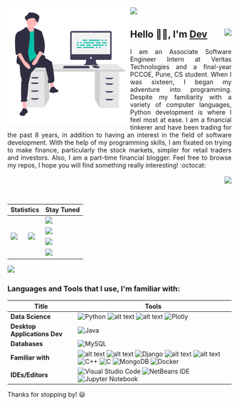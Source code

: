 <img src="https://rand-xyz.now.sh/api/hello">
<img align="left" src="https://github.com/devfinwiz/devfinwiz/raw/main/AVATAR.PNG" width="276">
<h2> Hello 🙋‍♂️, I'm <a href='https://github.com/devfinwiz'>Dev</a> <img align="right" src="https://gpvc.arturio.dev/devfinwiz"></h2>

<p align='justify'>
I am an Associate Software Engineer Intern at Veritas Technologies and a final-year PCCOE, Pune, CS student. When I was sixteen, I began my adventure into programming. Despite my familiarity with a variety of computer languages, Python development is where I feel most at ease. I am a financial tinkerer and have been trading for the past 8 years, in addition to having an interest in the field of software development. With the help of my programming skills, I am fixated on trying to make finance, particularly the stock markets, simpler for retail traders and investors. Also, I am a part-time financial blogger.
Feel free to browse my repos, I hope you will find something really interesting! :octocat:
<br></br>
<img align="right" src="https://img.shields.io/badge/MADE%20WITH%20%E2%9D%A4%20IN-INDIA-orange?style=for-the-badge" href="!#">
</p>

<br></br>
<table align="center">
    <thead>
        <tr>
          <th colspan=2>Statistics</th>
          <th>Stay Tuned</th>
        </tr>
    </thead>
    <tbody>
      <tr>
        <td rowspan=4>
          <a href="#">
            <img src="https://github-readme-stats.vercel.app/api?username=devfinwiz&show_icons=true&theme=react"> 
          </a>
        </td>
        <td rowspan=4>
          <a href="#">
            <img src="http://github-readme-streak-stats.herokuapp.com?user=devfinwiz&theme=black-ice"> 
          </a>
        </td>
        <td>
          <a href="https://instagram.com/_dev_finwiz_?igshid=YmMyMTA2M2Y=">
            <img src="https://img.shields.io/badge/Instagram-E4405F?style=for-the-badge&logo=instagram&logoColor=white">
          </a>
        </td>
      </tr>
      <tr>
        <td>
          <a href="https://www.linkedin.com/in/devfinwiz24/">
            <img src="https://img.shields.io/badge/LinkedIn-0077B5?style=for-the-badge&logo=linkedin&logoColor=white)">
          </a>
        </td>
      </tr>
      <tr>
        <td>
          <a href="https://www.dvsafeacestrategies.com/blog">
            <img src="https://img.shields.io/badge/wix-000?style=for-the-badge&logo=wix&logoColor=white">
          </a>
        </td>
      </tr>
      <tr>
        <td>
          <a href="https://leetcode.com/dev_finwiz/">
            <img src="https://img.shields.io/badge/LeetCode-000000?style=for-the-badge&logo=LeetCode&logoColor=#d16c06">
          </a>
        </td>
      </tr>
    </tbody>
</table>



![](https://i.imgur.com/waxVImv.png)

### Languages and Tools that I use, I'm familiar with: 
| **Title** | **Tools** |
| --- | --- |
| **Data Science** | ![Python](https://img.shields.io/badge/python-3670A0?style=for-the-badge&logo=python&logoColor=ffdd54) ![alt text](https://img.shields.io/badge/Numpy-777BB4?style=for-the-badge&logo=numpy&logoColor=white) ![alt text](https://img.shields.io/badge/Pandas-2C2D72?style=for-the-badge&logo=pandas&logoColor=white) ![Plotly](https://img.shields.io/badge/Plotly-%233F4F75.svg?style=for-the-badge&logo=plotly&logoColor=white) 
| **Desktop Applications Dev** | ![Java](https://img.shields.io/badge/java-%23ED8B00.svg?style=for-the-badge&logo=java&logoColor=white)
| **Databases** | ![MySQL](https://img.shields.io/badge/mysql-%2300f.svg?style=for-the-badge&logo=mysql&logoColor=white) 
| **Familiar with** | ![alt text](https://img.shields.io/badge/HTML-239120?style=for-the-badge&logo=html5&logoColor=white) ![alt text](https://img.shields.io/badge/CSS-239120?&style=for-the-badge&logo=css3&logoColor=white) ![Django](https://img.shields.io/badge/django-%23092E20.svg?style=for-the-badge&logo=django&logoColor=white) ![alt text](https://img.shields.io/badge/JavaScript-323330?style=for-the-badge&logo=javascript&logoColor=F7DF1E) ![alt text](https://img.shields.io/badge/PHP-777BB4?style=for-the-badge&logo=php&logoColor=white) ![C++](https://img.shields.io/badge/c++-%2300599C.svg?style=for-the-badge&logo=c%2B%2B&logoColor=white) ![C](https://img.shields.io/badge/c-%2300599C.svg?style=for-the-badge&logo=c&logoColor=white) ![MongoDB](https://img.shields.io/badge/MongoDB-%234ea94b.svg?style=for-the-badge&logo=mongodb&logoColor=white) ![Docker](https://img.shields.io/badge/docker-%230db7ed.svg?style=for-the-badge&logo=docker&logoColor=white)
| **IDEs/Editors** | ![Visual Studio Code](https://img.shields.io/badge/Visual%20Studio%20Code-0078d7.svg?style=for-the-badge&logo=visual-studio-code&logoColor=white) ![NetBeans IDE](https://img.shields.io/badge/NetBeansIDE-1B6AC6.svg?style=for-the-badge&logo=apache-netbeans-ide&logoColor=white) ![Jupyter Notebook](https://img.shields.io/badge/jupyter-%23FA0F00.svg?style=for-the-badge&logo=jupyter&logoColor=white)

Thanks for stopping by! 😃
